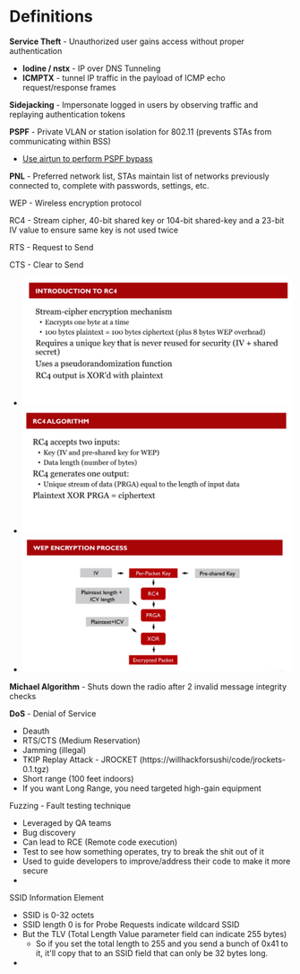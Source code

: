 # Definitions

**Service Theft** - Unauthorized user gains access without proper authentication

* **Iodine / nstx** - IP over DNS Tunneling
* **ICMPTX** - tunnel IP traffic in the payload of ICMP echo request/response frames

**Sidejacking** - Impersonate logged in users by observing traffic and replaying authentication tokens

**PSPF** - Private VLAN or station isolation for 802.11 (prevents STAs from communicating within BSS)&#x20;

* [Use airtun to perform PSPF bypass](wi-fi-client-attacks.md#defeating-pspf-w-airtun-part-of-aircrack-ng-suite)

**PNL** - Preferred network list, STAs maintain list of networks previously connected to, complete with passwords, settings, etc.

WEP - Wireless encryption protocol&#x20;

RC4 - Stream cipher, 40-bit shared key or 104-bit shared-key and a 23-bit IV value to ensure same key is not used twice

RTS - Request to Send

CTS - Clear to Send

* ![](<../../.gitbook/assets/image (84).png>)
* ![](<../../.gitbook/assets/image (27).png>)
* ![](<../../.gitbook/assets/image (76).png>)

**Michael Algorithm** - Shuts down the radio after 2 invalid message integrity checks

**DoS** - Denial of Service

* Deauth
* RTS/CTS (Medium Reservation)
* Jamming (illegal)
* TKIP Replay Attack - JROCKET (https://willhackforsushi/code/jrockets-0.1.tgz)
* Short range (100 feet indoors)
* If you want Long Range, you need targeted high-gain equipment

Fuzzing - Fault testing technique

* Leveraged by QA teams
* Bug discovery
* Can lead to RCE (Remote code execution)
* Test to see how something operates, try to break the shit out of it
* Used to guide developers to improve/address their code to make it more secure
*

SSID Information Element

* SSID is 0-32 octets
* SSID length 0 is for Probe Requests indicate wildcard SSID
* But the TLV (Total Length Value parameter field can indicate 255 bytes)
  * So if you set the total length to 255 and you send a bunch of 0x41 to it, it'll copy that to an SSID field that can only be 32 bytes long.
*

